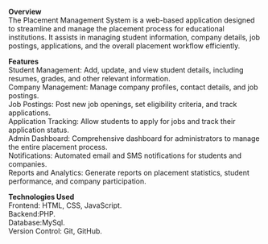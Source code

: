 <b>Overview</b><br>
The Placement Management System is a web-based application designed to streamline and manage the placement process for educational institutions. It assists in managing student information, company details, job postings, applications, and the overall placement workflow efficiently.

<b>Features</b><br>
Student Management: Add, update, and view student details, including resumes, grades, and other relevant information.<br>
Company Management: Manage company profiles, contact details, and job postings.<br>
Job Postings: Post new job openings, set eligibility criteria, and track applications.<br>
Application Tracking: Allow students to apply for jobs and track their application status.<br>
Admin Dashboard: Comprehensive dashboard for administrators to manage the entire placement process.<br>
Notifications: Automated email and SMS notifications for students and companies.<br>
Reports and Analytics: Generate reports on placement statistics, student performance, and company participation.<br>

<b>Technologies Used</b><br>
Frontend: HTML, CSS, JavaScript.<br>
Backend:PHP.<br>
Database:MySql.<br>
Version Control: Git, GitHub.<br>
